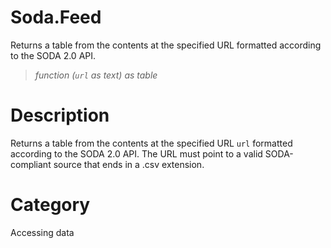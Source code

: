 # Soda.Feed
Returns a table from the contents at the specified URL formatted according to the SODA 2.0 API.
> _function (<code>url</code> as text) as table_

# Description 
Returns a table from the contents at the specified URL <code>url</code> formatted according to the SODA 2.0 API. The URL must point to a valid SODA-compliant source that ends in a .csv extension.
# Category 
Accessing data
